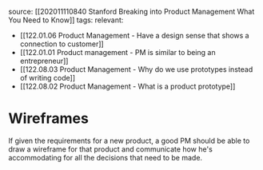 source: [[202011110840 Stanford Breaking into Product Management What You Need to Know]]
tags: 
relevant: 
- [[122.01.06 Product Management - Have a design sense that shows a connection to customer]]
- [[122.01.01 Product management - PM is similar to being an entrepreneur]]
- [[122.08.03 Product Management - Why do we use prototypes instead of writing code]]
- [[122.08.02 Product Management - What is a product prototype]]

# Wireframes

If given the requirements for a new product, a good PM should be able to draw a wireframe for that product and communicate how he's accommodating for all the decisions that need to be made.
